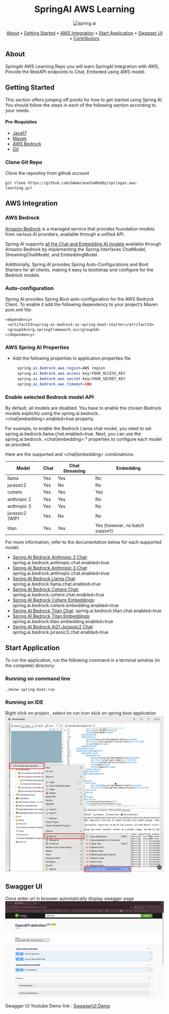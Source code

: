<h1 align="center">SpringAI AWS Learning</h1>
<p align="center"> 
    <img src="https://www.slightinsight.com/wp-content/uploads/2024/01/springai.jpg"
         alt="spring ai" width="200" height="20">
</p>

<p align="center">
  <a href="#about">About</a> •
  <a href="#getting-started">Getting Started</a> •
  <a href="#aws-integration">AWS Integration</a> •
  <a href="#start-application">Start Application</a> •
  <a href="#swagger-ui">Swagger UI</a> •
  <a href="#contributors">Contributors</a>
</p>

## About
SpringAI AWS Learning Repo you will learn SpringAI Integration with AWS, Provide the RestAPI endpoints to Chat, Embeded using AWS model. 

## Getting Started

This section offers jumping off points for how to get started using Spring AI.
You should follow the steps in each of the following section according to your needs.

#### Pre-Requisites 
- [Java17](https://www.oracle.com/java/technologies/javase/jdk17-archive-downloads.html)
- [Maven](https://maven.apache.org/install.html)
- [AWS Bedrock](https://us-east-1.console.aws.amazon.com/bedrock/home)
- [Git](https://git-scm.com/downloads)
  

### Clone Git Repo

Clone the repositoy from github account
```
git clone https://github.com/GAmaranathaReddy/springai-aws-learning.git 
```

## AWS Integration

### AWS Bedrock

[Amazon Bedrock](https://docs.aws.amazon.com/bedrock/latest/userguide/what-is-bedrock.html) is a managed service that provides foundation models from various AI providers, available through a unified API.

Spring AI supports [all the Chat and Embedding AI models](https://docs.aws.amazon.com/bedrock/latest/userguide/model-ids-arns.html) available through Amazon Bedrock by implementing the Spring interfaces ChatModel, StreamingChatModel, and EmbeddingModel.

Additionally, Spring AI provides Spring Auto-Configurations and Boot Starters for all clients, making it easy to bootstrap and configure for the Bedrock models.

### Auto-configuration

Spring AI provides Spring Boot auto-configuration for the AWS Bedrock Client. To enable it add the following dependency to your project’s Maven pom.xml file:

```
<dependency>
 <artifactId>spring-ai-bedrock-ai-spring-boot-starter</artifactId>
 <groupId>org.springframework.ai</groupId>
</dependency>

```
### AWS Spring AI Properties
- Add the following properties in application.properties file
  
  ``` java
    spring.ai.bedrock.aws.region=AWS region
    spring.ai.bedrock.aws.access-key=YOUR_ACCESS_KEY
    spring.ai.bedrock.aws.secret-key=YOUR_SECRET_KEY
    spring.ai.bedrock.aws.timeout=10m
  ```

### Enable selected Bedrock model API 

By default, all models are disabled. You have to enable the chosen Bedrock models explicitly using the spring.ai.bedrock.<model>.<chat|embedding>.enabled=true property.

For example, to enable the Bedrock Llama chat model, you need to set spring.ai.bedrock.llama.chat.enabled=true.
Next, you can use the spring.ai.bedrock.<model>.<chat|embedding>.* properties to configure each model as provided.

Here are the supported <model> and <chat|embedding> combinations:

| Model           | Chat | Chat Streaming | Embedding                        |
|-----------------|------|----------------|----------------------------------|
| llama           | Yes  | Yes            | No                               |
| jurassic2       | Yes  | No             | No                               |
| cohere          | Yes  | Yes            | Yes                              |
| anthropic 2     | Yes  | Yes            | No                               |
| anthropic 3     | Yes  | Yes            | No                               |
| jurassic2 (WIP) | Yes  | No             | No                               |
| titan           | Yes  | Yes            | Yes (however, no batch support)  |




For more information, refer to the documentation below for each supported model.

- [Spring AI Bedrock Anthropic 2 Chat](https://docs.spring.io/spring-ai/reference/api/chat/bedrock/bedrock-anthropic.html): spring.ai.bedrock.anthropic.chat.enabled=true
- [Spring AI Bedrock Anthropic 3 Chat](https://docs.spring.io/spring-ai/reference/api/chat/bedrock/bedrock-anthropic3.html): spring.ai.bedrock.anthropic.chat.enabled=true
- [Spring AI Bedrock Llama Chat](https://docs.spring.io/spring-ai/reference/api/chat/bedrock/bedrock-llama.html): spring.ai.bedrock.llama.chat.enabled=true
- [Spring AI Bedrock Cohere Chat:](https://docs.spring.io/spring-ai/reference/api/chat/bedrock/bedrock-cohere.html) spring.ai.bedrock.cohere.chat.enabled=true
- [Spring AI Bedrock Cohere Embeddings](https://docs.spring.io/spring-ai/reference/api/embeddings/bedrock-cohere-embedding.html): spring.ai.bedrock.cohere.embedding.enabled=true
- [Spring AI Bedrock Titan Chat](https://docs.spring.io/spring-ai/reference/api/chat/bedrock/bedrock-titan.html): spring.ai.bedrock.titan.chat.enabled=true
- [Spring AI Bedrock Titan Embeddings](https://docs.spring.io/spring-ai/reference/api/embeddings/bedrock-titan-embedding.html): spring.ai.bedrock.titan.embedding.enabled=true
- [Spring AI Bedrock Ai21 Jurassic2 Chat](https://docs.spring.io/spring-ai/reference/api/chat/bedrock/bedrock-jurassic2.html): spring.ai.bedrock.jurassic2.chat.enabled=true


## Start Application

To run the application, run the following command in a terminal window (in the complete) directory:

### Running on command line

```
./mvnw spring-boot:run
```
### Running on IDE
Right click on project , select on run icon slick on spring boot application
![Run Springboot](images/springbootrun.jpeg)

## Swagger UI

Once enter url in broswer automatically display swagger page
![SwaggerUI](images/aws-swagger-ui.png)

Swagger UI Youtube Demo link : [SwaggerUI Demo](https://youtu.be/SnF0TU73feo)
